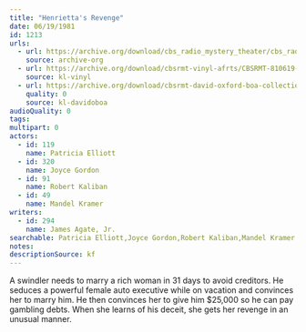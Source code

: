 ```yaml
---
title: "Henrietta's Revenge"
date: 06/19/1981
id: 1213
urls: 
  - url: https://archive.org/download/cbs_radio_mystery_theater/cbs_radio_mystery_theater-1201-1250.zip/cbs_radio_mystery_theater-1201-1250%2Fcbsrmt_1213_henriettas_revenge.mp3
    source: archive-org
  - url: https://archive.org/download/cbsrmt-vinyl-afrts/CBSRMT-810619-1213-Henrietta%27s-Revenge_afrts.mp3
    source: kl-vinyl
  - url: https://archive.org/download/cbsrmt-david-oxford-boa-collection/CBSRMT-810619-1213-Henrietta's-Revenge-(AFRTS)-(256-44)-{BoA}.mp3
    quality: 0
    source: kl-davidoboa
audioQuality: 0
tags: 
multipart: 0
actors:  
  - id: 119
    name: Patricia Elliott  
  - id: 320
    name: Joyce Gordon  
  - id: 91
    name: Robert Kaliban  
  - id: 49
    name: Mandel Kramer
writers:  
  - id: 294
    name: James Agate, Jr.
searchable: Patricia Elliott,Joyce Gordon,Robert Kaliban,Mandel Kramer James Agate, Jr.
notes: 
descriptionSource: kf
---
```

A swindler needs to marry a rich woman in 31 days to avoid creditors. He seduces a powerful female auto executive while on vacation and convinces her to marry him. He then convinces her to give him $25,000 so he can pay gambling debts. When she learns of his deceit, she gets her revenge in an unusual manner.